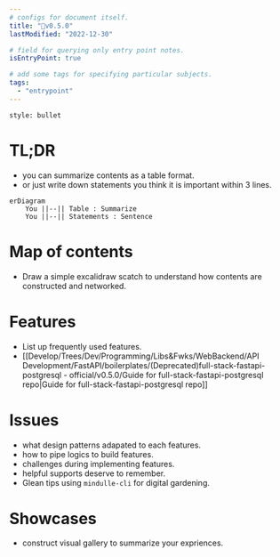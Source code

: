 ```yaml
---
# configs for document itself.
title: "🎉v0.5.0"
lastModified: "2022-12-30"

# field for querying only entry point notes.
isEntryPoint: true

# add some tags for specifying particular subjects.
tags:
  - "entrypoint"
---
```

```toc
style: bullet
```

# TL;DR
- you can summarize contents as a table format.
- or just write down statements you think it is important within 3 lines.
```mermaid
erDiagram
	You ||--|| Table : Summarize
	You ||--|| Statements : Sentence
```


# Map of contents
- Draw a simple excalidraw scatch to understand how contents are constructed and networked.

# Features
- List up frequently used features.
- [[Develop/Trees/Dev/Programming/Libs&Fwks/WebBackend/API Development/FastAPI/boilerplates/(Deprecated)full-stack-fastapi-postgresql - official/v0.5.0/Guide for full-stack-fastapi-postgresql repo|Guide for full-stack-fastapi-postgresql repo]]

# Issues
- what design patterns adapated to each features.
- how to pipe logics to build features.
- challenges during implementing features.
- helpful supports deserve to remember.
- Glean tips using `mindulle-cli` for digital gardening.

# Showcases
- construct visual gallery to summarize your expriences.

